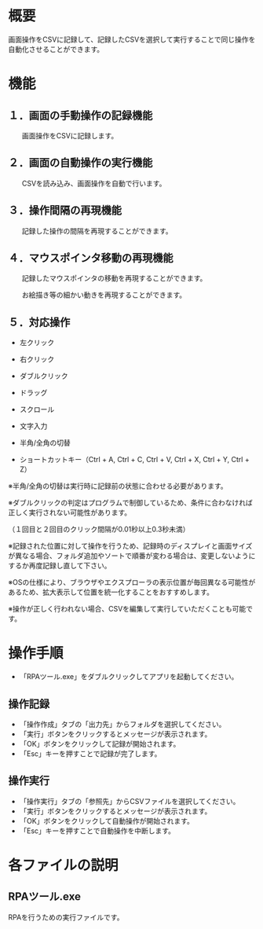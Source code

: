 # 概要
画面操作をCSVに記録して、記録したCSVを選択して実行することで同じ操作を自動化させることができます。<br>

# 機能
## １．画面の手動操作の記録機能

　　画面操作をCSVに記録します。<br>

## ２．画面の自動操作の実行機能

　　CSVを読み込み、画面操作を自動で行います。<br>

## ３．操作間隔の再現機能

　　記録した操作の間隔を再現することができます。<br>

## ４．マウスポインタ移動の再現機能

　　記録したマウスポインタの移動を再現することができます。<br>

　　お絵描き等の細かい動きを再現することができます。<br>

## ５．対応操作

* 左クリック

* 右クリック

* ダブルクリック

* ドラッグ

* スクロール

* 文字入力

* 半角/全角の切替

* ショートカットキー（Ctrl + A, Ctrl + C, Ctrl + V, Ctrl + X, Ctrl + Y, Ctrl + Z）

※半角/全角の切替は実行時に記録前の状態に合わせる必要があります。<br>

※ダブルクリックの判定はプログラムで制御しているため、条件に合わなければ正しく実行されない可能性があります。<br>

（１回目と２回目のクリック間隔が0.01秒以上0.3秒未満）<br>

※記録された位置に対して操作を行うため、記録時のディスプレイと画面サイズが異なる場合、フォルダ追加やソートで順番が変わる場合は、変更しないようにするか再度記録し直して下さい。<br>

※OSの仕様により、ブラウザやエクスプローラの表示位置が毎回異なる可能性があるため、拡大表示して位置を統一化することをおすすめします。<br>

※操作が正しく行われない場合、CSVを編集して実行していただくことも可能です。<br>


# 操作手順
* 「RPAツール.exe」をダブルクリックしてアプリを起動してください。<br>
## 操作記録
* 「操作作成」タブの「出力先」からフォルダを選択してください。<br>
* 「実行」ボタンをクリックするとメッセージが表示されます。<br>
* 「OK」ボタンをクリックして記録が開始されます。<br>
* 「Esc」キーを押すことで記録が完了します。<br>
## 操作実行
* 「操作実行」タブの「参照先」からCSVファイルを選択してください。<br>
* 「実行」ボタンをクリックするとメッセージが表示されます。<br>
* 「OK」ボタンをクリックして自動操作が開始されます。<br>
* 「Esc」キーを押すことで自動操作を中断します。<br>

# 各ファイルの説明
## RPAツール.exe
RPAを行うための実行ファイルです。<br>

